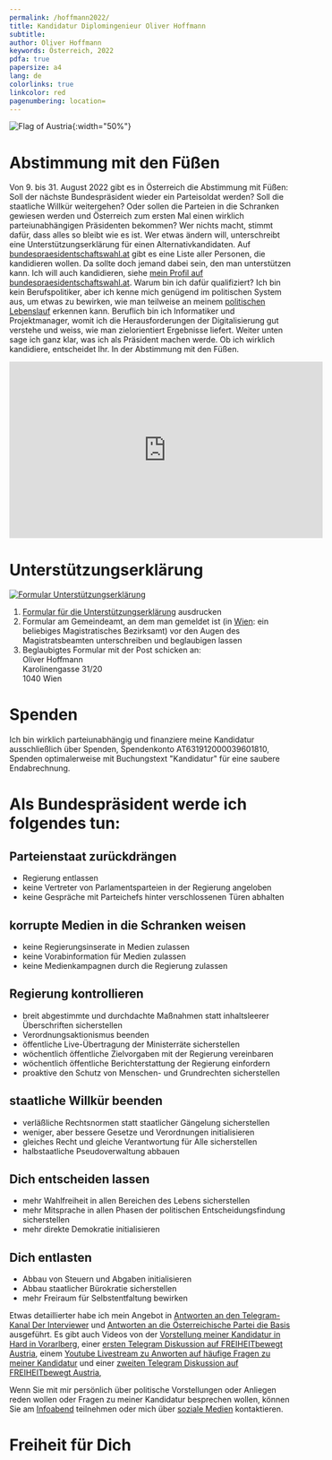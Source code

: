 ```yaml
---
permalink: /hoffmann2022/
title: Kandidatur Diplomingenieur Oliver Hoffmann
subtitle: 
author: Oliver Hoffmann
keywords: Österreich, 2022
pdfa: true
papersize: a4
lang: de
colorlinks: true
linkcolor: red
pagenumbering: location=
---
```


![Flag of Austria](https://res.cloudinary.com/ontore/image/upload/ar_5:3,c_scale,f_auto,fl_any_format,q_auto,w_520/v1658980446/2022-07-28-Fahne-%C3%96sterreich_mjs3x2.svg){:width="50%"}

# Abstimmung mit den Füßen

Von 9. bis 31. August 2022 gibt es in Österreich die Abstimmung mit Füßen:
Soll der nächste Bundespräsident wieder ein Parteisoldat werden?
Soll die staatliche Willkür weitergehen?
Oder sollen die Parteien in die Schranken gewiesen werden und Österreich zum ersten Mal einen wirklich parteiunabhängigen Präsidenten bekommen?
Wer nichts macht, stimmt dafür, dass alles so bleibt wie es ist.
Wer etwas ändern will, unterschreibt eine Unterstützungserklärung für einen Alternativkandidaten.
Auf [bundespraesidentschaftswahl.at](http://www.bundespraesidentschaftswahl.at) gibt es eine Liste aller Personen, die kandidieren wollen.
Da sollte doch jemand dabei sein, den man unterstützen kann.
Ich will auch kandidieren, siehe [mein Profil auf bundespraesidentschaftswahl.at](http://www.bundespraesidentschaftswahl.at/oliver-hoffmann.html).
Warum bin ich dafür qualifiziert?
Ich bin kein Berufspolitiker, aber ich kenne mich genügend im politischen System aus, um etwas zu bewirken,
wie man teilweise an meinem [politischen Lebenslauf](/ueber) erkennen kann.
Beruflich bin ich Informatiker und Projektmanager,
womit ich die Herausforderungen der Digitalisierung gut verstehe und weiss,
wie man zielorientiert Ergebnisse liefert.
Weiter unten sage ich ganz klar, was ich als Präsident machen werde. Ob ich wirklich kandidiere, entscheidet Ihr. In der Abstimmung mit den Füßen.

<iframe width="560" height="315" src="https://www.youtube.com/embed/mirwk6ZLoqE" title="YouTube video player" frameborder="0" allow="accelerometer; clipboard-write; encrypted-media; gyroscope; picture-in-picture" allowfullscreen></iframe>

# Unterstützungserklärung

[![Formular Unterstützungserklärung](https://res.cloudinary.com/ontore/image/upload/fl_any_format.sanitize/v1660022994/2022-Unterstuetzungserklaerung-Oliver-HOFFMANN-einseitig-Seite001_guu7n0.svg)](https://u.pcloud.link/publink/show?code=XZgqUQVZyTvqiMTMWUhMQKcf0Jd5KQdXbcvy)

1. [Formular für die Unterstützungserklärung](https://u.pcloud.link/publink/show?code=XZgqUQVZyTvqiMTMWUhMQKcf0Jd5KQdXbcvy) ausdrucken
2. Formular am Gemeindeamt, an dem man gemeldet ist (in [Wien](https://www.wien.gv.at/politik/wahlen/bp/2022): ein beliebiges Magistratisches Bezirksamt) vor den Augen des Magistratsbeamten unterschreiben und beglaubigen lassen
3. Beglaubigtes Formular mit der Post schicken an:  
Oliver Hoffmann  
Karolinengasse 31/20  
1040 Wien

# Spenden

Ich bin wirklich parteiunabhängig und finanziere meine Kandidatur ausschließlich über Spenden,
Spendenkonto AT631912000039601810,
Spenden optimalerweise mit Buchungstext "Kandidatur" für eine saubere Endabrechnung.

# Als Bundespräsident werde ich folgendes tun:

## Parteienstaat zurückdrängen

* Regierung entlassen
* keine Vertreter von Parlamentsparteien in der Regierung angeloben
* keine Gespräche mit Parteichefs hinter verschlossenen Türen abhalten

## korrupte Medien in die Schranken weisen

* keine Regierungsinserate in Medien zulassen
* keine Vorabinformation für Medien zulassen
* keine Medienkampagnen durch die Regierung zulassen

## Regierung kontrollieren

* breit abgestimmte und durchdachte Maßnahmen statt inhaltsleerer Überschriften sicherstellen
* Verordnungsaktionismus beenden
* öffentliche Live-Übertragung der Ministerräte sicherstellen
* wöchentlich öffentliche Zielvorgaben mit der Regierung vereinbaren
* wöchentlich öffentliche Berichterstattung der Regierung einfordern
* proaktive den Schutz von Menschen- und Grundrechten sicherstellen

## staatliche Willkür beenden

* verläßliche Rechtsnormen statt staatlicher Gängelung sicherstellen
* weniger, aber bessere Gesetze und Verordnungen initialisieren
* gleiches Recht und gleiche Verantwortung für Alle sicherstellen
* halbstaatliche Pseudoverwaltung abbauen

## Dich entscheiden lassen

* mehr Wahlfreiheit in allen Bereichen des Lebens sicherstellen
* mehr Mitsprache in allen Phasen der politischen Entscheidungsfindung sicherstellen
* mehr direkte Demokratie initialisieren

## Dich entlasten

* Abbau von Steuern und Abgaben initialisieren
* Abbau staatlicher Bürokratie sicherstellen
* mehr Freiraum für Selbstentfaltung bewirken

Etwas detaillierter habe ich mein Angebot in
[Antworten an den Telegram-Kanal Der Interviewer](/interviewer042)
und [Antworten an die Österreichische Partei die Basis](/basis2022)
ausgeführt.
Es gibt auch Videos von der [Vorstellung meiner Kandidatur in Hard in Vorarlberg](/Hard),
einer [ersten Telegram Diskussion auf FREIHEITbewegt Austria](/FREIHEIT-bewegt),
einem [Youtube Livestream zu Anworten auf häufige Fragen zu meiner Kandidatur](/Youtube)
und einer [zweiten Telegram Diskussion auf FREIHEITbewegt Austria](/FREIHEIT-bewegt-2),

Wenn Sie mit mir persönlich über politische Vorstellungen oder Anliegen reden wollen oder Fragen zu meiner Kandidatur besprechen wollen,
können Sie am [Infoabend](/Infoabend) teilnehmen oder mich über [soziale Medien](/verbinden) kontaktieren.

# Freiheit für Dich
